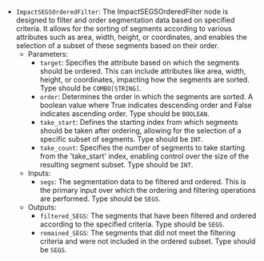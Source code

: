 - `ImpactSEGSOrderedFilter`: The ImpactSEGSOrderedFilter node is designed to filter and order segmentation data based on specified criteria. It allows for the sorting of segments according to various attributes such as area, width, height, or coordinates, and enables the selection of a subset of these segments based on their order.
    - Parameters:
        - `target`: Specifies the attribute based on which the segments should be ordered. This can include attributes like area, width, height, or coordinates, impacting how the segments are sorted. Type should be `COMBO[STRING]`.
        - `order`: Determines the order in which the segments are sorted. A boolean value where True indicates descending order and False indicates ascending order. Type should be `BOOLEAN`.
        - `take_start`: Defines the starting index from which segments should be taken after ordering, allowing for the selection of a specific subset of segments. Type should be `INT`.
        - `take_count`: Specifies the number of segments to take starting from the 'take_start' index, enabling control over the size of the resulting segment subset. Type should be `INT`.
    - Inputs:
        - `segs`: The segmentation data to be filtered and ordered. This is the primary input over which the ordering and filtering operations are performed. Type should be `SEGS`.
    - Outputs:
        - `filtered_SEGS`: The segments that have been filtered and ordered according to the specified criteria. Type should be `SEGS`.
        - `remained_SEGS`: The segments that did not meet the filtering criteria and were not included in the ordered subset. Type should be `SEGS`.
